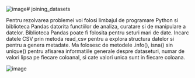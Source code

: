 ![image](https://github.com/user-attachments/assets/f5725d59-9f16-4c2a-8a1e-8e321faaed3f)# joining_datasets

Pentru rezolvarea problemei voi folosi limbajul de programare Python si biblioteca Pandas datorita functiilor de analiza, curatare si de manipulare a datelor. Biblioteca Pandas poate fi folosita pentru seturi mari de date.
Incarc datele CSV prin metoda read_csv pentru a explora structura datelor si pentru a genera metadate.
Ma folosesc de metodele  .info(), isna() sin unique() pentru afisarea informatiile generale despre dataseturi, numar de valori lipsa pe fiecare coloanal, si cate valori unica sunt in fiecare coloana.

![image](https://github.com/user-attachments/assets/b8d9e0c6-e76a-4d6c-840d-fd510d14ed6d)
